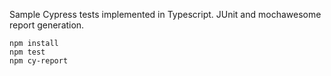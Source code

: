 Sample Cypress tests implemented in Typescript. JUnit and mochawesome report generation.

```
npm install
npm test
npm cy-report
```
